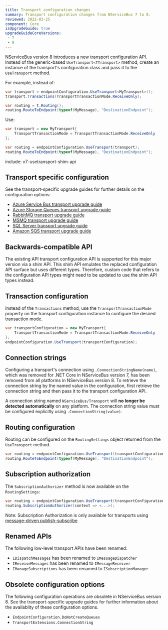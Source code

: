 ```yaml
---
title: Transport configuration changes
summary: Transport configuration changes from NServiceBus 7 to 8.
reviewed: 2022-03-25
component: Core
isUpgradeGuide: true
upgradeGuideCoreVersions:
 - 7
 - 8
---
```


NServiceBus version 8 introduces a new transport configuration API. Instead of the generic-based `UseTransport<TTransport>` method, create an instance of the transport's configuration class and pass it to the `UseTransport` method.

For example, instead of:

```csharp
var transport = endpointConfiguration.UseTransport<MyTransport>();
transport.Transactions(TransportTransactionMode.ReceiveOnly);

var routing = t.Routing();
routing.RouteToEndpoint(typeof(MyMessage), "DestinationEndpoint");
```

Use:

```csharp
var transport = new MyTransport{
    TransportTransactionMode = TransportTransactionMode.ReceiveOnly
};

var routing = endpointConfiguration.UseTransport(transport);
routing.RouteToEndpoint(typeof(MyMessage), "DestinationEndpoint");
```

include: v7-usetransport-shim-api

## Transport specific configuration

See the transport-specific upgrade guides for further details on the configuration options:

* [Azure Service Bus transport upgrade guide](/transports/upgrades/asbs-1to2.md)
* [Azure Storage Queues transport upgrade guide](/transports/upgrades/asq-10to11.md)
* [RabbitMQ transport upgrade guide](/transports/upgrades/rabbitmq-6to7.md)
* [MSMQ transport upgrade guide](/transports/upgrades/msmq-1to2.md)
* [SQL Server transport upgrade guide](/transports/upgrades/sqlserver-6to7.md)
* [Amazon SQS transport upgrade guide](/transports/upgrades/amazonsqs-5to6.md)

## Backwards-compatible API

The existing API transport configuration API is supported for this major version via a shim API. This shim API emulates the replaced configuration API surface but uses different types. Therefore, custom code that refers to the configuration API types might need to be updated to use the shim API types instead.

## Transaction configuration

Instead of the `Transactions` method, use the `TransportTransactionMode` property on the transport configuration instance to configure the desired transaction mode.

```csharp
var transportConfiguration = new MyTransport{
    TransportTransactionMode = TransportTransactionMode.ReceiveOnly
};
endpointConfiguration.UseTransport(transportConfiguration);
```

## Connection strings

Configuring a transport's connection using `.ConnectionStringName(name)`, which was removed for .NET Core in NServiceBus version 7, has been removed from all platforms in NServiceBus version 8. To retrieve the connection string by the named value in the configuration, first retrieve the connection string and then pass it to the transport configuration API.

A connection string named `NServiceBus/Transport` will **no longer be detected automatically** on any platform. The connection string value must be configured explicitly using `.ConnectionString(value)`.

## Routing configuration

Routing can be configured on the `RoutingSettings` object returned from the `UseTransport` method.

```csharp
var routing = endpointConfiguration.UseTransport(transportConfiguration);
routing.RouteToEndpoint(typeof(MyMessage), "DestinationEndpoint");
```

## Subscription authorization

The `SubscriptionAuthorizer` method is now available on the `RoutingSettings`:

```csharp
var routing = endpointConfiguration.UseTransport(transportConfiguration);
routing.SubscriptionAuthorizer(context => <...>);
```

Note: Subscription Authorization is only available for transports using [message-driven publish-subscribe](/nservicebus/messaging/publish-subscribe/#mechanics-message-driven-persistence-based)

## Renamed APIs

The following low-level transport APIs have been renamed:

* `IDispatchMessages` has been renamed to `IMessageDispatcher`
* `IReceiveMessages` has been renamed to `IMessageReceiver`
* `IManageSubscriptions` has been renamed to `ISubscriptionManager`

## Obsolete configuration options

The following configuration operations are obsolete in NServiceBus version 8. See the transport-specific upgrade guides for further information about the availablity of these configuration options.

* `EndpointConfiguration.DoNotCreateQueues`
* `TransportExtensions.ConnectionString`

